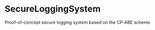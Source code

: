 SecureLoggingSystem
===================

Proof-of-concept secure logging system based on the CP-ABE scheme

